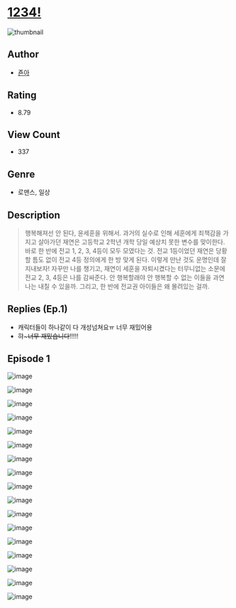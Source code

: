 # [1234!](https://comic.naver.com/challenge/list?titleId=810641)
![thumbnail](https://image-comic.pstatic.net/user_contents_data/challenge_comic/2023/05/24/367002/upload_7076062331611276388_480x623.jpeg)

## Author
- [죤아](https://comic.naver.com/artistTitle?id=367002)

## Rating
- 8.79

## View Count
- 337

## Genre
- 로맨스, 일상

## Description
> 행복해져선 안 된다, 윤세훈을 위해서. 과거의 실수로 인해 세훈에게 죄책감을 가지고 살아가던 재연은 고등학교 2학년 개학 당일 예상치 못한 변수를 맞이한다. 바로 한 반에 전교 1, 2, 3, 4등이 모두 모였다는 것. 전교 1등이었던 재연은 당황할 틈도 없이 전교 4등 정의에게 한 방 맞게 된다. 이렇게 만난 것도 운명인데 잘 지내보자! 자꾸만 나를 챙기고, 재연이 세훈을 자퇴시켰다는 터무니없는 소문에 전교 2, 3, 4등은 나를 감싸준다. 안 행복할래야 안 행복할 수 없는 이들을 과연 나는 내칠 수 있을까. 그리고, 한 반에 전교권 아이들은 왜 몰려있는 걸까.

## Replies (Ep.1)
- 캐릭터들이 하나같이 다 개성넘쳐요ㅠ 너무 재밌어용
- 햐~~~너무 재밌습니다~~!!!!!

## Episode 1
![image](https://image-comic.pstatic.net/user_contents_data/challenge_comic/2023/05/24/367002/upload_7219613495958190133.jpeg)

![image](https://image-comic.pstatic.net/user_contents_data/challenge_comic/2023/05/24/367002/upload_4063203869363418162.jpeg)

![image](https://image-comic.pstatic.net/user_contents_data/challenge_comic/2023/05/24/367002/upload_7075265400465930544.jpeg)

![image](https://image-comic.pstatic.net/user_contents_data/challenge_comic/2023/05/24/367002/upload_7365414415714641252.jpeg)

![image](https://image-comic.pstatic.net/user_contents_data/challenge_comic/2023/05/24/367002/upload_7233173738540578659.jpeg)

![image](https://image-comic.pstatic.net/user_contents_data/challenge_comic/2023/05/24/367002/upload_3702863109777864290.jpeg)

![image](https://image-comic.pstatic.net/user_contents_data/challenge_comic/2023/05/24/367002/upload_3559304072775491939.jpeg)

![image](https://image-comic.pstatic.net/user_contents_data/challenge_comic/2023/05/24/367002/upload_7161113959116006961.jpeg)

![image](https://image-comic.pstatic.net/user_contents_data/challenge_comic/2023/05/24/367002/upload_3702579229586108725.jpeg)

![image](https://image-comic.pstatic.net/user_contents_data/challenge_comic/2023/05/24/367002/upload_7148393923157767012.jpeg)

![image](https://image-comic.pstatic.net/user_contents_data/challenge_comic/2023/05/24/367002/upload_3906090254837756976.jpeg)

![image](https://image-comic.pstatic.net/user_contents_data/challenge_comic/2023/05/24/367002/upload_3472382400085242721.jpeg)

![image](https://image-comic.pstatic.net/user_contents_data/challenge_comic/2023/05/24/367002/upload_7365132752634603064.jpeg)

![image](https://image-comic.pstatic.net/user_contents_data/challenge_comic/2023/05/24/367002/upload_7291667769969816370.jpeg)

![image](https://image-comic.pstatic.net/user_contents_data/challenge_comic/2023/05/24/367002/upload_3689634710082118194.jpeg)

![image](https://image-comic.pstatic.net/user_contents_data/challenge_comic/2023/05/24/367002/upload_3847308155536500273.jpeg)

![image](https://image-comic.pstatic.net/user_contents_data/challenge_comic/2023/05/24/367002/upload_7233683938494197810.jpeg)
